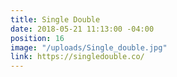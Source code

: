 ```yaml
---
title: Single Double
date: 2018-05-21 11:13:00 -04:00
position: 16
image: "/uploads/Single_double.jpg"
link: https://singledouble.co/
---
```


